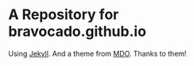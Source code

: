 # A Repository for bravocado.github.io

Using [Jekyll](http://jekyllrb.com). And a theme from [MDO](https://github.com/poole/lanyon). Thanks to them!